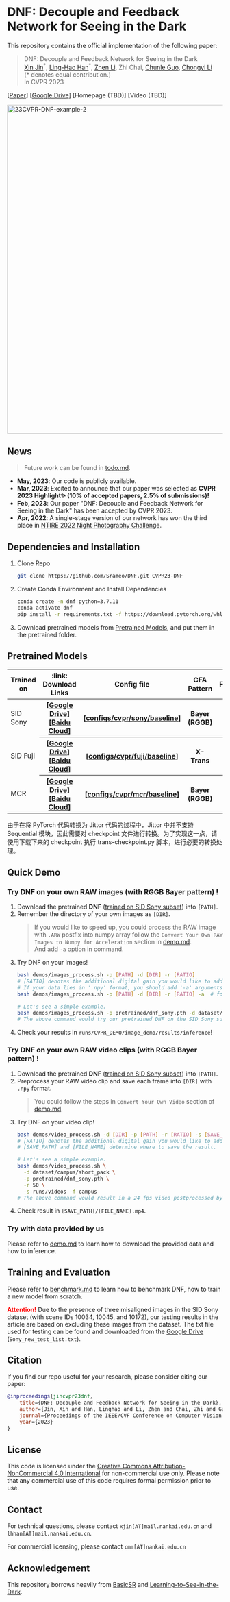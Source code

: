 <!-- <img src="https://github.com/Srameo/DNF/assets/7869323/ed7b8296-fe3c-48f9-bad3-f777a1b80c0b" alt="23CVPR-DNF-pipeline" width="704px"> -->


# DNF: Decouple and Feedback Network for Seeing in the Dark

This repository contains the official implementation of the following paper:
> DNF: Decouple and Feedback Network for Seeing in the Dark<br/>
> [Xin Jin](https://srameo.github.io)<sup>\*</sup>, [Ling-Hao Han](https://scholar.google.com/citations?user=0ooNdgUAAAAJ&hl=en)<sup>\*</sup>, [Zhen Li](https://paper99.github.io/), Zhi Chai, [Chunle Guo](https://mmcheng.net/clguo/), [Chongyi Li](https://li-chongyi.github.io/)<br/>
> (\* denotes equal contribution.)<br/>
> In CVPR 2023

\[[Paper](https://openaccess.thecvf.com/content/CVPR2023/papers/Jin_DNF_Decouple_and_Feedback_Network_for_Seeing_in_the_Dark_CVPR_2023_paper.pdf)\]
\[[Google Drive](https://drive.google.com/drive/folders/1auXCb-k6jPqwoGPGrb0QcA4CNisD99jF?usp=drive_link)\]
\[Homepage (TBD)\]
\[Video (TBD)\]


<img src="https://github.com/Srameo/DNF/assets/7869323/01633049-930c-4149-ba04-3d89faa05b69" alt="23CVPR-DNF-example-2" width="768px">


## News

> Future work can be found in [todo.md](docs/todo.md).

- **May, 2023**: Our code is publicly available.
- **Mar, 2023**: Excited to announce that our paper was selected as **CVPR 2023 Highlight✨ (10% of accepted papers, 2.5% of submissions)!**
- **Feb, 2023**: Our paper "DNF: Decouple and Feedback Network for Seeing in the Dark" has been accepted by CVPR 2023.
- **Apr, 2022**: A single-stage version of our network has won the third place in [NTIRE 2022 Night Photography Challenge](https://nightimaging.org/challenges/2022/final-leaderboard.html).

## Dependencies and Installation


1. Clone Repo
   ```bash
   git clone https://github.com/Srameo/DNF.git CVPR23-DNF
   ```
2. Create Conda Environment and Install Dependencies
   ```bash
   conda create -n dnf python=3.7.11
   conda activate dnf
   pip install -r requirements.txt -f https://download.pytorch.org/whl/cu111/torch_stable.html
   ```
3. Download pretrained models from [Pretrained Models](#pretrained-models), and put them in the pretrained folder.


## Pretrained Models

<table>
<thead>
  <tr>
    <th> Trained on </th>
    <th> :link: Download Links </th>
    <th> Config file </th>
    <th> CFA Pattern </th>
    <th> Framework </th>
  </tr>
</thead>
<tbody>
  <tr>
    <td>SID Sony</td>
    <th> [<a href="https://drive.google.com/file/d/1FHreF_UHFutkiQ0LMdWjX2fahznka0Cb/view?usp=share_link">Google Drive</a>][<a href="https://pan.baidu.com/s/1-r29zUvCS-Wa2wEYovX89g?pwd=eoiz">Baidu Cloud</a>] </th>
    <th> [<a href="configs/cvpr/sony/baseline.yaml">configs/cvpr/sony/baseline</a>] </th>
    <th> Bayer (RGGB) </th>
    <th> DNF </th>
  </tr>
  <tr>
    <td>SID Fuji</td>
    <th> [<a href="https://drive.google.com/file/d/1WfwZLBbj0EUf_QTYS8Qq5Rzk2iV8QKQ7/view?usp=share_link">Google Drive</a>][<a href="https://pan.baidu.com/s/1Sz30vAfVfF0gymNgjEUqMw?pwd=biqo">Baidu Cloud</a>]</th>
    <th> [<a href="configs/cvpr/fuji/baseline.yaml">configs/cvpr/fuji/baseline</a>] </th>
    <th> X-Trans </th>
    <th> DNF </th>
  </tr>
  <tr>
    <td>MCR</td>
    <th> [<a href="https://drive.google.com/file/d/1kFYnqJTYfYkRWcojGxgV9DpVup4uFFBR/view?usp=share_link">Google Drive</a>][<a href="https://pan.baidu.com/s/18CjvaJZ1YtrTa_YUnQo8Vg?pwd=tkbz">Baidu Cloud</a>] </th>
    <th> [<a href="configs/cvpr/mcr/baseline.yaml">configs/cvpr/mcr/baseline</a>] </th>
    <th> Bayer (RGGB) </th>
    <th> DNF </th>
  </tr>
</tbody>
</table>

由于在将 PyTorch 代码转换为 Jittor 代码的过程中，Jittor 中并不支持 Sequential 模块，因此需要对 checkpoint 文件进行转换。为了实现这一点，请使用下载下来的 checkpoint 执行 trans-checkpoint.py 脚本，进行必要的转换处理。

## Quick Demo

### Try DNF on your own RAW **images** (with RGGB Bayer pattern) !

1. Download the pretrained **DNF** ([trained on SID Sony subset](#pretrained-models)) into `[PATH]`.
2. Remember the directory of your own images as `[DIR]`. 
   > If you would like to speed up, you could process the RAW image with `.ARW` postfix into numpy array follow the `Convert Your Own RAW Images to Numpy for Acceleration` section in [demo.md](docs/demo.md).\
   > And add `-a` option in command.
3. Try DNF on your images!
   ```bash
   bash demos/images_process.sh -p [PATH] -d [DIR] -r [RATIO]
   # [RATIO] denotes the additional digital gain you would like to add on your images.
   # If your data lies in '.npy' format, you should add '-a' arguments.
   bash demos/images_process.sh -p [PATH] -d [DIR] -r [RATIO] -a  # for data in numpy format
   
   # Let's see a simple example. 
   bash demos/images_process.sh -p pretrained/dnf_sony.pth -d dataset/sid/Sony/short_pack -r 100
   # The above command would try our pretrained DNF on the SID Sony subset with additional digital gain 100.
   ```
4. Check your results in `runs/CVPR_DEMO/image_demo/results/inference`!

### Try DNF on your own RAW **video clips** (with RGGB Bayer pattern) !

1. Download the pretrained **DNF** ([trained on SID Sony subset](#pretrained-models)) into `[PATH]`.
2. Preprocess your RAW video clip and save each frame into `[DIR]` with `.npy` format.
   > You could follow the steps in `Convert Your Own Video` section of [demo.md](docs/demo.md).
3. Try DNF on your video clip!
   ```bash
   bash demos/video_process.sh -d [DIR] -p [PATH] -r [RATIO] -s [SAVE_PATH] -f [FILE_NAME]
   # [RATIO] denotes the additional digital gain you would like to add on your images, Default: 50.
   # [SAVE_PATH] and [FILE_NAME] determine where to save the result.
   
   # Let's see a simple example. 
   bash demos/video_process.sh \
     -d dataset/campus/short_pack \
     -p pretrained/dnf_sony.pth \
     -r 50 \
     -s runs/videos -f campus
   # The above command would result in a 24 fps video postprocessed by our DNF with additional digital gain 50. 
   ```
 4. Check result in `[SAVE_PATH]/[FILE_NAME].mp4`.

### Try with data provided by us

Please refer to [demo.md](docs/demo.md) to learn how to download the provided data and how to inference.

## Training and Evaluation

Please refer to [benchmark.md](docs/benchmark.md) to learn how to benchmark DNF, how to train a new model from scratch.

<b style='color:red'>Attention!</b> Due to the presence of three misaligned images in the SID Sony dataset (with scene IDs 10034, 10045, and 10172), our testing results in the article are based on excluding these images from the dataset. The txt file used for testing can be found and downloaded from the [Google Drive](https://drive.google.com/drive/folders/1DIuBcbq0wjbzmmSp0XSp7vrnW-jiKLFD?usp=drive_link) (`Sony_new_test_list.txt`).


## Citation

If you find our repo useful for your research, please consider citing our paper:

```bibtex
@inproceedings{jincvpr23dnf,
    title={DNF: Decouple and Feedback Network for Seeing in the Dark},
    author={Jin, Xin and Han, Linghao and Li, Zhen and Chai, Zhi and Guo, Chunle and Li, Chongyi},
    journal={Proceedings of the IEEE/CVF Conference on Computer Vision and Pattern Recognition},
    year={2023}
}
```

## License

This code is licensed under the [Creative Commons Attribution-NonCommercial 4.0 International](https://creativecommons.org/licenses/by-nc/4.0/) for non-commercial use only.
Please note that any commercial use of this code requires formal permission prior to use.

## Contact

For technical questions, please contact `xjin[AT]mail.nankai.edu.cn` and `lhhan[AT]mail.nankai.edu.cn`.

For commercial licensing, please contact `cmm[AT]nankai.edu.cn`


## Acknowledgement

This repository borrows heavily from [BasicSR](https://github.com/XPixelGroup/BasicSR) and [Learning-to-See-in-the-Dark](https://github.com/cchen156/Learning-to-See-in-the-Dark).

